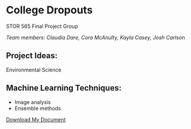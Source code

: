 # College Dropouts
STOR 565 Final Project Group

*Team members: Claudia Dare, Cora McAnulty, Kayla Casey, Josh Carlson*

## Project Ideas: 
Environmental Science

## Machine Learning Techniques: 
- Image analysis
- Ensemble methods

[Download My Document](Biweekly_Report_2-9.docx)
